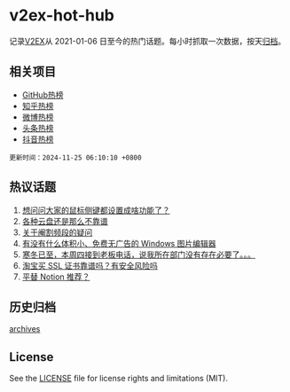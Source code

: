 # v2ex-hot-hub

 记录[V2EX](https://www.v2ex.com/)从 2021-01-06 日至今的热门话题。每小时抓取一次数据，按天[归档](archives)。
 
 ## 相关项目

- [GitHub热榜](https://github.com/lonnyzhang423/github-hot-hub)
- [知乎热榜](https://github.com/lonnyzhang423/zhihu-hot-hub)
- [微博热榜](https://github.com/lonnyzhang423/weibo-hot-hub)
- [头条热榜](https://github.com/lonnyzhang423/toutiao-hot-hub)
- [抖音热榜](https://github.com/lonnyzhang423/douyin-hot-hub)


 `更新时间：2024-11-25 06:10:10 +0800`

## 热议话题

1. [想问问大家的鼠标侧键都设置成啥功能了？](https://www.v2ex.com/t/1092177)
1. [各种云盘还是那么不靠谱](https://www.v2ex.com/t/1092134)
1. [关于阉割频段的疑问](https://www.v2ex.com/t/1092170)
1. [有没有什么体积小、免费无广告的 Windows 图片编辑器](https://www.v2ex.com/t/1092135)
1. [寒冬已至，本周四接到老板电话，说我所在部门没有存在必要了。。。](https://www.v2ex.com/t/1092121)
1. [淘宝买 SSL 证书靠谱吗？有安全风险吗](https://www.v2ex.com/t/1092182)
1. [平替 Notion 推荐？](https://www.v2ex.com/t/1092157)

## 历史归档

[archives](archives)

## License

See the [LICENSE](LICENSE) file for license rights and limitations (MIT).
